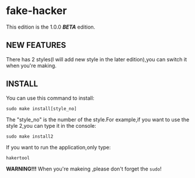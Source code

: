 # fake-hacker
This edition is the 1.0.0 ***BETA*** edition.

## NEW FEATURES
There has 2 styles(I will add new style in the later edition),you can switch it when you're making.

## INSTALL

You can use this command to install:
```
sudo make install[style_no]
```
The "style_no" is the number of the style.For example,if you want to use the style 2,you can type it in the console:
```
sudo make install2
```
If you want to run the application,only type:
```
hakertool
```

**WARNING!!!** When you're makeing ,please don't forget the `sudo`!
